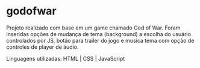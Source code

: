 # godofwar
Projeto realizado com base em um game chamado God of War.
Foram inseridas opções de mudança de tema (background) a escolha do usuário controlados por JS, botão para trailer do jogo e musica tema com opção de controles de player de áudio.

Linguagens utilizadas: 
HTML | CSS | JavaScript 
